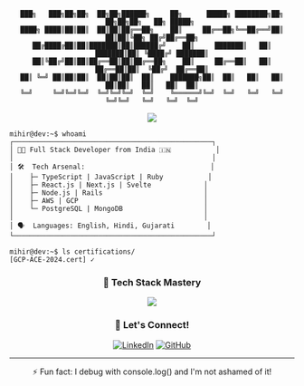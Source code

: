 <div align="center">
  
```ascii
███╗   ███╗██╗██╗  ██╗██╗██████╗     ██╗      █████╗ ████████╗██╗  ██╗██╗██╗   ██╗ █████╗ 
████╗ ████║██║██║  ██║██║██╔══██╗    ██║     ██╔══██╗╚══██╔══╝██║  ██║██║╚██╗ ██╔╝██╔══██╗
██╔████╔██║██║███████║██║██████╔╝    ██║     ███████║   ██║   ███████║██║ ╚████╔╝ ███████║
██║╚██╔╝██║██║██╔══██║██║██╔══██╗    ██║     ██╔══██║   ██║   ██╔══██║██║  ╚██╔╝  ██╔══██║
██║ ╚═╝ ██║██║██║  ██║██║██║  ██║    ███████╗██║  ██║   ██║   ██║  ██║██║   ██║   ██║  ██║
╚═╝     ╚═╝╚═╝╚═╝  ╚═╝╚═╝╚═╝  ╚═╝    ╚══════╝╚═╝  ╚═╝   ╚═╝   ╚═╝  ╚═╝╚═╝   ╚═╝   ╚═╝  ╚═╝
```

<img src="https://img.shields.io/badge/Status-Coding%20in%20Progress-brightgreen"/>
</div>

```console
mihir@dev:~$ whoami
┌─────────────────────────────────────────────────┐
│ 👨‍💻 Full Stack Developer from India 🇮🇳           │
│                                                 │
│ 🛠️  Tech Arsenal:                               │
│    ├─ TypeScript | JavaScript | Ruby           │
│    ├─ React.js | Next.js | Svelte             │
│    ├─ Node.js | Rails                         │
│    ├─ AWS | GCP                               │
│    └─ PostgreSQL | MongoDB                    │
│                                               │
│ 🗣️  Languages: English, Hindi, Gujarati        │
└─────────────────────────────────────────────────┘

mihir@dev:~$ ls certifications/
[GCP-ACE-2024.cert] ✓
```

<div align="center">
  
### 🚀 Tech Stack Mastery

<img src="https://skillicons.dev/icons?i=ts,nodejs,react,nextjs,svelte,rails,aws,gcp,jest,prisma" />

### 🤝 Let's Connect!

[![LinkedIn](https://img.shields.io/badge/LinkedIn-mihirlathiya5-blue?style=flat&logo=linkedin)](https://www.linkedin.com/in/mihirlathiya5/)
[![GitHub](https://img.shields.io/badge/GitHub-MihirLathiya510-black?style=flat&logo=github)](https://github.com/MihirLathiya510)

</div>

---
<div align="center">
⚡ Fun fact: I debug with console.log() and I'm not ashamed of it! 
</div>
